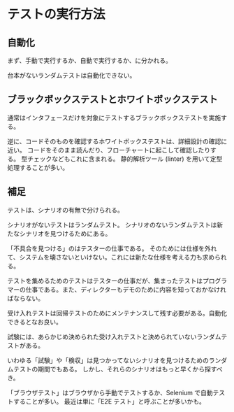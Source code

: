 # テストの実行方法

## 自動化

まず、手動で実行するか、自動で実行するか、に分かれる。

台本がないランダムテストは自動化できない。

## ブラックボックステストとホワイトボックステスト

通常はインタフェースだけを対象にテストするブラックボックステストを実施する。

逆に、コードそのものを確認するホワイトボックステストは、詳細設計の確認に近い。
コードをそのまま読んだり、フローチャートに起こして確認したりする。
型チェックなどもこれに含まれる。
静的解析ツール (linter) を用いて定型処理することが多い。

## 補足

テストは、シナリオの有無で分けられる。

シナリオがないテストはランダムテスト。
シナリオのないランダムテストは新たなシナリオを見つけるためにある。

「不具合を見つける」のはテスターの仕事である。
そのためには仕様を外れて、システムを壊さないといけない。これには新たな仕様を考える力も求められる。

テストを集めるためのテストはテスターの仕事だが、集まったテストはプログラマーの仕事である。また、ディレクターもデモのために内容を知っておかなければならない。

受け入れテストは回帰テストのためにメンテナンスして残す必要がある。自動化できるとなお良い。

試験には、あらかじめ決められた受け入れテストと決められていないランダムテストがある。

いわゆる「試験」や「検収」は見つかってないシナリオを見つけるためのランダムテストの期間でもある。
しかし、それらのシナリオはもっと早くから探すべき。

「ブラウザテスト」はブラウザから手動でテストするか、Selenium で自動テストすることが多い。
最近は単に「E2E テスト」と呼ぶことが多いかも。
